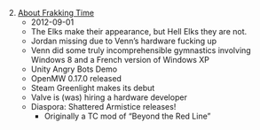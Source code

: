 2. [About Frakking Time](https://linuxgamecast.com/2012/09/linuxgamecast-weekly-ep02-about-frakking-time/)
   * 2012-09-01
   * The Elks make their appearance, but Hell Elks they are not.
   * Jordan missing due to Venn’s hardware fucking up
   * Venn did some truly incomprehensible gymnastics involving Windows 8 and a French version of Windows XP
   * Unity Angry Bots Demo
   * OpenMW 0.17.0 released
   * Steam Greenlight makes its debut
   * Valve is (was) hiring a hardware developer
   * Diaspora: Shattered Armistice releases!
      * Originally a TC mod of “Beyond the Red Line”
